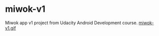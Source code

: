 # miwok-v1

Miwok app v1 project from Udacity Android Development course.
[miwok-v1.gif](https://github.com/IT-Support-L2/miwok-v1/blob/master/miwok-v1.gif)
